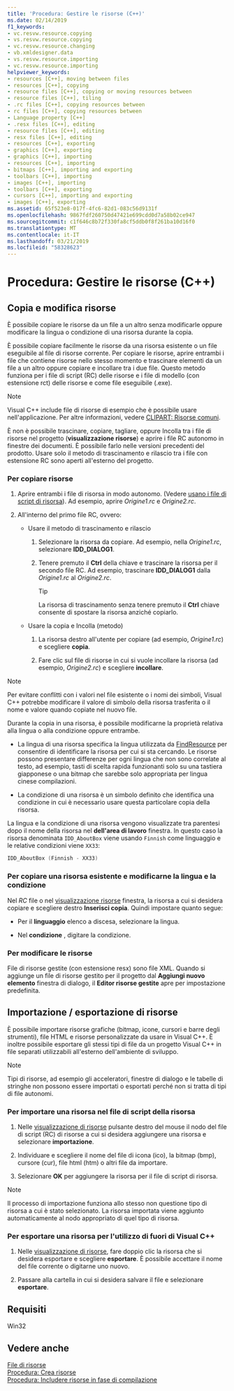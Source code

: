 ```yaml
---
title: 'Procedura: Gestire le risorse (C++)'
ms.date: 02/14/2019
f1_keywords:
- vc.resvw.resource.copying
- vs.resvw.resource.copying
- vc.resvw.resource.changing
- vb.xmldesigner.data
- vs.resvw.resource.importing
- vc.resvw.resource.importing
helpviewer_keywords:
- resources [C++], moving between files
- resources [C++], copying
- resource files [C++], copying or moving resources between
- resource files [C++], tiling
- .rc files [C++], copying resources between
- rc files [C++], copying resources between
- Language property [C++]
- .resx files [C++], editing
- resource files [C++], editing
- resx files [C++], editing
- resources [C++], exporting
- graphics [C++], exporting
- graphics [C++], importing
- resources [C++], importing
- bitmaps [C++], importing and exporting
- toolbars [C++], importing
- images [C++], importing
- toolbars [C++], exporting
- cursors [C++], importing and exporting
- images [C++], exporting
ms.assetid: 65f523e8-017f-4fc6-82d1-083c56d9131f
ms.openlocfilehash: 9867fdf260750d47421e699cdd0d7a58b02ce947
ms.sourcegitcommit: c1f646c8b72f330fa8cf5ddb0f8f261ba10d16f0
ms.translationtype: MT
ms.contentlocale: it-IT
ms.lasthandoff: 03/21/2019
ms.locfileid: "58328623"
---
```

# <a name="how-to-manage-resources-c"></a>Procedura: Gestire le risorse (C++)

## <a name="copy-and-edit-resources"></a>Copia e modifica risorse

È possibile copiare le risorse da un file a un altro senza modificarle oppure modificare la lingua o condizione di una risorsa durante la copia.

È possibile copiare facilmente le risorse da una risorsa esistente o un file eseguibile al file di risorse corrente. Per copiare le risorse, aprire entrambi i file che contiene risorse nello stesso momento e trascinare elementi da un file a un altro oppure copiare e incollare tra i due file. Questo metodo funziona per i file di script (RC) delle risorse e i file di modello (con estensione rct) delle risorse e come file eseguibile (.exe).

> [!NOTE]
> Visual C++ include file di risorse di esempio che è possibile usare nell'applicazione. Per altre informazioni, vedere [CLIPART: Risorse comuni](https://github.com/Microsoft/VCSamples).

È non è possibile trascinare, copiare, tagliare, oppure Incolla tra i file di risorse nel progetto (**visualizzazione risorse**) e aprire i file RC autonomo in finestre dei documenti. È possibile farlo nelle versioni precedenti del prodotto. Usare solo il metodo di trascinamento e rilascio tra i file con estensione RC sono aperti all'esterno del progetto.

### <a name="to-copy-resources"></a>Per copiare risorse

1. Aprire entrambi i file di risorsa in modo autonomo. (Vedere [usano i file di script di risorsa](how-to-create-a-resource-script-file.md#use-resource-script-files)). Ad esempio, aprire *Origine1.rc* e *Origine2.rc*.

1. All'interno del primo file RC, ovvero:

   - Usare il metodo di trascinamento e rilascio

      1. Selezionare la risorsa da copiare. Ad esempio, nella *Origine1.rc*, selezionare **IDD_DIALOG1**.

      1. Tenere premuto il **Ctrl** della chiave e trascinare la risorsa per il secondo file RC. Ad esempio, trascinare **IDD_DIALOG1** dalla *Origine1.rc* al *Origine2.rc*.

         > [!TIP]
         > La risorsa di trascinamento senza tenere premuto il **Ctrl** chiave consente di spostare la risorsa anziché copiarlo.

   - Usare la copia e Incolla (metodo)

      1. La risorsa destro all'utente per copiare (ad esempio, *Origine1.rc*) e scegliere **copia**.

      1. Fare clic sul file di risorse in cui si vuole incollare la risorsa (ad esempio, *Origine2.rc*) e scegliere **incollare**.

> [!NOTE]
> Per evitare conflitti con i valori nel file esistente o i nomi dei simboli, Visual C++ potrebbe modificare il valore di simbolo della risorsa trasferita o il nome e valore quando copiate nel nuovo file.

Durante la copia in una risorsa, è possibile modificarne la proprietà relativa alla lingua o alla condizione oppure entrambe.

- La lingua di una risorsa specifica la lingua utilizzata da [FindResource](/windows/desktop/api/winbase/nf-winbase-findresourcea) per consentire di identificare la risorsa per cui si sta cercando. Le risorse possono presentare differenze per ogni lingua che non sono correlate al testo, ad esempio, tasti di scelta rapida funzionanti solo su una tastiera giapponese o una bitmap che sarebbe solo appropriata per lingua cinese compilazioni.

- La condizione di una risorsa è un simbolo definito che identifica una condizione in cui è necessario usare questa particolare copia della risorsa.

La lingua e la condizione di una risorsa vengono visualizzate tra parentesi dopo il nome della risorsa nel **dell'area di lavoro** finestra. In questo caso la risorsa denominata `IDD_AboutBox` viene usando `Finnish` come linguaggio e le relative condizioni viene `XX33`:

```cpp
IDD_AboutBox (Finnish - XX33)
```

### <a name="to-copy-an-existing-resource-and-change-its-language-or-condition"></a>Per copiare una risorsa esistente e modificarne la lingua e la condizione

Nel *RC* file o nel [visualizzazione risorse](how-to-create-a-resource-script-file.md#create-resources) finestra, la risorsa a cui si desidera copiare e scegliere destro **Inserisci copia**. Quindi impostare quanto segue:

- Per il **linguaggio** elenco a discesa, selezionare la lingua.

- Nel **condizione** , digitare la condizione.

### <a name="to-edit-resources"></a>Per modificare le risorse

File di risorse gestite (con estensione resx) sono file XML. Quando si aggiunge un file di risorse gestito per il progetto dal **Aggiungi nuovo elemento** finestra di dialogo, il **Editor risorse gestite** apre per impostazione predefinita.

## <a name="import-and-export-resources"></a>Importazione / esportazione di risorse

È possibile importare risorse grafiche (bitmap, icone, cursori e barre degli strumenti), file HTML e risorse personalizzate da usare in Visual C++. È inoltre possibile esportare gli stessi tipi di file da un progetto Visual C++ in file separati utilizzabili all'esterno dell'ambiente di sviluppo.

> [!NOTE]
> Tipi di risorse, ad esempio gli acceleratori, finestre di dialogo e le tabelle di stringhe non possono essere importati o esportati perché non si tratta di tipi di file autonomi.

### <a name="to-import-a-resource-into-the-resource-script-file"></a>Per importare una risorsa nel file di script della risorsa

1. Nelle [visualizzazione di risorse](how-to-create-a-resource-script-file.md#create-resources) pulsante destro del mouse il nodo del file di script (RC) di risorse a cui si desidera aggiungere una risorsa e selezionare **importazione**.

1. Individuare e scegliere il nome del file di icona (ico), la bitmap (bmp), cursore (cur), file html (htm) o altri file da importare.

1. Selezionare **OK** per aggiungere la risorsa per il file di script di risorsa.

> [!NOTE]
> Il processo di importazione funziona allo stesso non questione tipo di risorsa a cui è stato selezionato. La risorsa importata viene aggiunto automaticamente al nodo appropriato di quel tipo di risorsa.

### <a name="to-export-a-resource-for-use-outside-of-visual-c"></a>Per esportare una risorsa per l'utilizzo di fuori di Visual C++

1. Nelle [visualizzazione di risorse](how-to-create-a-resource-script-file.md#create-resources), fare doppio clic la risorsa che si desidera esportare e scegliere **esportare**. È possibile accettare il nome del file corrente o digitarne uno nuovo.

1. Passare alla cartella in cui si desidera salvare il file e selezionare **esportare**.

## <a name="requirements"></a>Requisiti

Win32

## <a name="see-also"></a>Vedere anche

[File di risorse](../windows/resource-files-visual-studio.md)<br/>
[Procedura: Crea risorse](../windows/how-to-create-a-resource-script-file.md)<br/>
[Procedura: Includere risorse in fase di compilazione](../windows/how-to-include-resources-at-compile-time.md)<br/>